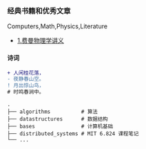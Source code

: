 ### 经典书籍和优秀文章
Computers,Math,Physics,Literature</br>
* [1.费曼物理学讲义](https://www.feynmanlectures.caltech.edu/)

#### 诗词
```diff
+ 人闲桂花落，
- 夜静春山空。
! 月出惊山鸟，
# 时鸣春涧中。
```

```
.
├── algorithms          # 算法
├── datastructures      # 数据结构
├── bases               # 计算机基础
├── distributed_systems # MIT 6.824 课程笔记
└── ...
```
